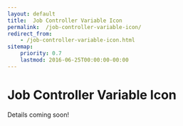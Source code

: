 ```yaml
---
layout: default
title:  Job Controller Variable Icon
permalink:  /job-controller-variable-icon/
redirect_from: 
    - /job-controller-variable-icon.html
sitemap: 
    priority: 0.7
    lastmod: 2016-06-25T00:00:00-00:00
---
```

# <i class=fa fa-circle></i> Job Controller Variable Icon
Details coming soon!
